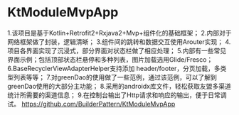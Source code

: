 # KtModuleMvpApp
1.该项目是基于Kotlin+Retrofit2+Rxjava2+Mvp+组件化的基础框架；
2.内部对于网络框架做了封装，逻辑清晰；
3.组件间的跳转和数据交互使用Arouter实现；
4.项目各界面实现了沉浸式，部分界面对状态栏做了相应处理；
5.内部有一些常见界面示例；包括顶部状态栏悬停和多种列表，图片加载选用Glide/Fresco；
6.BaseRecyclerViewAdapterHelper支持添加 header/footer，分页加载，多类型列表等等；
7.对greenDao的使用做了一些范例，通过该范例，可以了解到greenDao使用的大部分主功能；
8.采用的androidx库文件，轻松获取友盟多渠道统计所需要的渠道信息；
9.在控制台输出了Http请求和响应的输出，便于日常调试。
https://github.com/BuilderPattern/KtModuleMvpApp